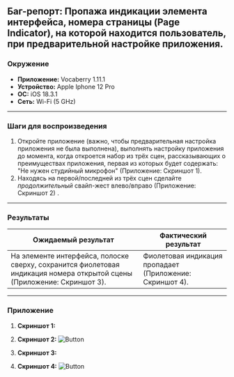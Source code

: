 
## Баг-репорт: Пропажа индикации элемента интерфейса, номера страницы (Page Indicator),  на которой находится пользователь, при предварительной настройке приложения.

### Окружение
- **Приложение:** Vocaberry  1.11.1 
- **Устройство:** Apple Iphone  12 Pro
- **ОС:** iOS 18.3.1 
- **Сеть:** Wi-Fi (5 GHz)  

---

### Шаги для воспроизведения
1. Откройте приложение (важно, чтобы предварительная настройка приложения не была выполнена), выполнять настройку приложения до момента, когда откроется набор из трёх сцен, рассказывающих о преимуществах приложения, первая из которых будет содержать: "Не нужен студийный микрофон" (Приложение: Скриншот 1).  
2. Находясь на первой/последней из трёх сцен сделайте *продолжительный* свайп-жест влево/вправо (Приложение: Скриншот 2) .  

---

### Результаты
| **Ожидаемый результат** | **Фактический результат** |
|-------------------------|---------------------------|
| На элементе интерфейса, полоске сверху, сохранится фиолетовая индикация номера открытой сцены (Приложение: Скриншот 3). | Фиолетовая индикация пропадает (Приложение: Скриншот 4).|

---

### Приложение
1. **Скриншот 1:** 

2. **Скриншот 2:** 
   ![Button](path/to/screenshot2.png)  
1. **Скриншот 3:** 

2. **Скриншот 4:** 
   ![Button](path/to/screenshot2.png) 
